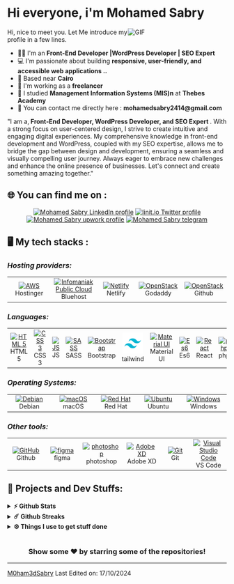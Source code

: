 # Hi everyone, i'm Mohamed Sabry
<img align="right" alt="GIF" src="https://github.com/abhisheknaiidu/abhisheknaiidu/blob/master/code.gif?raw=true" width="45%" />
<p width="45%">
Hi, nice to meet you. Let Me introduce my profile in a few lines.
  <ul>
    <li>👨‍🔧 I'm an <b>Front-End Developer |WordPress Developer | SEO Expert</b></li>
    <li>💻 I'm passionate about building  <b>responsive, user-friendly, and accessible web applications ..</b></li>
    <li>📍 Based near <b>Cairo</b></li>
    <li>🏢 I'm working as a <b>freelancer</b></li>
    <li>🌱 I studied <b>Management Information Systems (MIS)n</b> at <b>Thebes Academy</b></li>
    <li>📮 You can contact me directly here : <b>mohamedsabry2414@gmail.com</b></li>
  </ul>
"I am a,<b> Front-End Developer, WordPress Developer, and SEO Expert </b>. With a strong focus on user-centered design, I strive to create intuitive and engaging digital experiences. My comprehensive knowledge in front-end development and WordPress, coupled with my SEO expertise, allows me to bridge the gap between design and development, ensuring a seamless and visually compelling user journey. Always eager to embrace new challenges and enhance the online presence of businesses. Let's connect and create something amazing together."

</p>

## 🌐 You can find me on :
<p align="center">
  <a href="https://www.linkedin.com/in/m0ham3dsabry/" target="_blank"><img alt="Mohamed Sabry LinkedIn profile" src="https://e7.pngegg.com/pngimages/901/962/png-clipart-linkedin-computer-icons-logo-professional-network-service-social-networks-blue-angle.png" width="13%"></a>
  <a href="https://twitter.com/linit_io/" target="_blank"><img alt="linit.io Twitter profile" src="https://img.freepik.com/premium-vector/new-twitter-x-logo-vector-twitter-x-sign-vector_952796-6.jpg" width="13%"></a>
  <a href="https://www.upwork.com/freelancers/~0110f8d517846c8794" target="_blank"><img alt="Mohamed Sabry upwork profile" src="https://www.citypng.com/public/uploads/preview/upwork-square-logo-icon-png-701751694968615sgotnnc8sf.png" width="13%"></a>
  <a href="https://www.youtube.com/channel/UCprX4LgBZkGr6hcyy5NSgoQ"><img alt="Mohamed Sabry telegram" src="https://upload.wikimedia.org/wikipedia/commons/thumb/8/83/Telegram_2019_Logo.svg/1200px-Telegram_2019_Logo.svg.png" width="13%"></a>
</p>

## 🖥️ My tech stacks :

<p align="right">
  <h3><i>Hosting providers:</i></h3>
  <table>
  <tr border: none;>
    <td align="center" width="110">
      <a href="#%EF%B8%8F-my-tech-stacks-">
        <img src="[https://cdn-ilacobd.nitrocdn.com/zisCJRMfARYXVUPxEnYKupzKXPmPuqgS/assets/images/optimized/rev-3b0a461/www.learningrevolution.net/wp-content/uploads/Hostinger-logo-round.png](https://www.google.com/url?sa=i&url=https%3A%2F%2Fsaviynt.com%2Fexchange%2Fapps%2Faws&psig=AOvVaw3PbGj8s8Y7SOlc4oJm_2Xz&ust=1731328116456000&source=images&cd=vfe&opi=89978449&ved=0CBQQjRxqFwoTCIDmyf3h0YkDFQAAAAAdAAAAABAV)" width="48" height="48" alt="AWS" />
      </a>
      <br>Hostinger 
    </td>	  
    <td align="center" width="110">
      <a href="#%EF%B8%8F-my-tech-stacks-">
        <img src="https://static-00.iconduck.com/assets.00/bluehost-icon-2048x2048-ypgu7y4g.png" width="48" height="48" alt="Infomaniak Public Cloud" />
      </a>
      <br>Bluehost 
    </td>
    <td align="center" width="110">
      <a href="#%EF%B8%8F-my-tech-stacks-">
        <img src="https://github.com/linitio/static-content/blob/main/img/logo/netlify-logo.png?raw=true" width="48" height="48" alt="Netlify" />
      </a>
      <br>Netlify
    </td>
    <td align="center" width="110">
      <a href="#%EF%B8%8F-my-tech-stacks-">
        <img src="https://static-00.iconduck.com/assets.00/godaddy-v2-icon-512x512-mzucmwfq.png" width="48" height="48" alt="OpenStack" />
      </a>
      <br>Godaddy
    </td>
        <td align="center" width="110">
      <a href="#%EF%B8%8F-my-tech-stacks-">
        <img src="https://e7.pngegg.com/pngimages/266/559/png-clipart-cat-stencil-social-media-github-computer-icons-logo-github-mammal-cat-like-mammal.png" width="48" height="48" alt="OpenStack" />
      </a>
      <br>Github
    </td>
  </tr>
</table>
<p>
  <h3><i>Languages:</i></h3>
  <table>
  <tr border: none;>
   <td align="center" width="110">
      <a href="#%EF%B8%8F-my-tech-stacks-">
        <img src="https://github.com/linitio/static-content/blob/main/img/logo/html5-logo.png?raw=true" width="48" height="48" alt="HTML 5" />
      </a>
      <br>HTML 5
    </td>
    <td align="center" width="110">
      <a href="#%EF%B8%8F-my-tech-stacks-">
        <img src="https://github.com/linitio/static-content/blob/main/img/logo/css3-logo.png?raw=true" width="48" height="48" alt="CSS 3" />
      </a>
      <br>CSS 3
    </td>
    <td align="center" width="110">
      <a href="#%EF%B8%8F-my-tech-stacks-">
        <img src="https://cdn.prod.website-files.com/62038ffc9cd2db4558e3c7b7/6242e5dd4337267623f1e7a5_js.svg" width="48" height="48" alt=" JS" />
      </a>
      <br>JS
    </td>
    <td align="center" width="110">
      <a href="#%EF%B8%8F-my-tech-stacks-">
        <img src="https://cdn-icons-png.flaticon.com/512/5968/5968358.png" width="48" height="48" alt="SASS" />
      </a>
      <br>SASS
    </td>
    <td align="center" width="110">
      <a href="#%EF%B8%8F-my-tech-stacks-">
        <img src="https://upload.wikimedia.org/wikipedia/commons/b/b2/Bootstrap_logo.svg" width="48" height="48" alt="Bootstrap" />
      </a>
      <br>Bootstrap
    </td>
    <td align="center" width="110">
      <a href="#%EF%B8%8F-my-tech-stacks-">
        <img src="https://raw.githubusercontent.com/kadir014/kadir014.github.io/master/assets/tailwind.png" width="48" height="48" alt="tailwind" />
      </a>
      <br>tailwind
    </td>
        <td align="center" width="110">
      <a href="#%EF%B8%8F-my-tech-stacks-">
        <img src="https://v4.material-ui.com/static/logo.png" width="48" height="48" alt="Material UI" />
      </a>
      <br>Material UI
    </td>
        <td align="center" width="110">
      <a href="#%EF%B8%8F-my-tech-stacks-">
        <img src="https://juststickers.in/wp-content/uploads/2017/11/es6-original-badge.png" width="48" height="48" alt="Es6" />
      </a>
      <br>Es6
    </td>
        <td align="center" width="110">
      <a href="#%EF%B8%8F-my-tech-stacks-">
        <img src="https://cdn-icons-png.flaticon.com/512/919/919851.png" width="48" height="48" alt="React" />
      </a>
      <br>React
    </td>
        <td align="center" width="110">
      <a href="#%EF%B8%8F-my-tech-stacks-">
        <img src="https://jtuts.com/wp-content/uploads/2016/03/PHP-logo.svg_.png" width="48" height="48" alt="php" />
      </a>
      <br>php
    </td>
        <td align="center" width="110">
      <a href="#%EF%B8%8F-my-tech-stacks-">
        <img src="https://appstore.edgenexus.io/wp-content/uploads/2018/09/mysql-logo.png" width="48" height="48" alt="mysql" />
      </a>
      <br>Mysql
    </td>
  </tr>
</table>
</p>
<p>
  <h3><i>Operating Systems:</i></h3>
  <table>
  <tr border: none;>
    <td align="center" width="110">
      <a href="#%EF%B8%8F-my-tech-stacks-">
        <img src="https://github.com/linitio/static-content/blob/main/img/logo/debian-logo.png?raw=true" width="48" height="48" alt="Debian" />
      </a>
      <br>Debian
    </td>	  
    <td align="center" width="110">
      <a href="#%EF%B8%8F-my-tech-stacks-">
        <img src="https://github.com/linitio/static-content/blob/main/img/logo/apple-logo.png?raw=true" width="48" height="48" alt="macOS" />
      </a>
      <br>macOS
    </td>
    <td align="center" width="110">
      <a href="#%EF%B8%8F-my-tech-stacks-">
        <img src="https://github.com/linitio/static-content/blob/main/img/logo/redhat-logo.png?raw=true" width="48" height="48" alt="Red Hat" />
      </a>
      <br>Red Hat
    </td>
    <td align="center" width="110">
      <a href="#%EF%B8%8F-my-tech-stacks-">
        <img src="https://github.com/linitio/static-content/blob/main/img/logo/ubuntu-logo.png?raw=true" width="48" height="48" alt="Ubuntu" />
      </a>
      <br>Ubuntu
    </td>
    <td align="center" width="110">
      <a href="#%EF%B8%8F-my-tech-stacks-">
        <img src="https://github.com/linitio/static-content/blob/main/img/logo/windows-logo.png?raw=true" width="48" height="48" alt="Windows" />
      </a>
      <br>Windows
    </td>
  </tr>
</table>
</p>
<p>
  <h3><i>Other tools:</i></h3>
  <table>
  <tr border: none;>
    <td align="center" width="110">
      <a href="#%EF%B8%8F-my-tech-stacks-">
        <img src="https://github.com/linitio/static-content/blob/main/img/logo/github-logo.png?raw=true" width="48" height="48" alt="GitHub" />
      </a>
      <br>Github
    </td>	  
    <td align="center" width="110">
      <a href="#%EF%B8%8F-my-tech-stacks-">
        <img src="https://static-00.iconduck.com/assets.00/figma-icon-512x512-b9x5lzoi.png" width="48" height="48" alt="figma" />
      </a>
      <br>figma
    </td>
    <td align="center" width="110">
      <a href="#%EF%B8%8F-my-tech-stacks-">
        <img src="https://seeklogo.com/images/A/adobe-photoshop-cc-circle-logo-3BE8AF841D-seeklogo.com.png" width="48" height="48" alt="photoshop" />
      </a>
      <br>photoshop
    </td>
    <td align="center" width="110">
      <a href="#%EF%B8%8F-my-tech-stacks-">
        <img src="https://cdn.iconscout.com/icon/free/png-256/free-xd-logo-icon-download-in-svg-png-gif-file-formats--social-media-pack-logos-icons-1912062.png" width="48" height="48" alt="Adobe XD" />
      </a>
      <br>Adobe XD
    </td>
    <td align="center" width="110">
      <a href="#%EF%B8%8F-my-tech-stacks-">
        <img src="https://github.com/linitio/static-content/blob/main/img/logo/git-logo.png?raw=true" width="48" height="48" alt="Git" />
      </a>
      <br>Git
    </td>	  
      <td align="center" width="110">
      <a href="#%EF%B8%8F-my-tech-stacks-">
        <img src="https://github.com/linitio/static-content/blob/main/img/logo/visual-studio-logo.png?raw=true" width="48" height="48" alt="Visual Studio Code" />
      </a>
      <br>VS Code
    </td>
  </tr>
  <tr>
</table>
</p>

## 🚧 Projects and Dev Stuffs:

<details>	
  <summary><b>⚡ Github Stats</b></summary>
	
  <br />
  <img height="180em" src="https://github-readme-stats.vercel.app/api?username=M0ham3dSabry&show_icons=true&hide_border=true&&count_private=true&include_all_commits=true" />
  <img height="180em" src="https://github-readme-stats.vercel.app/api/top-langs/?username=M0ham3dSabry&exclude_repo=KNN-Image-Classification&show_icons=true&hide_border=true&layout=compact&langs_count=8"/>
</details>

<details>	
  <summary><b>☄️ Github Streaks</b></summary>

  <br />
  <img height="180em" src="https://github-readme-streak-stats.herokuapp.com/?user=M0ham3dSabry&hide_border=true" />
</details>


<details>	
  <br />
  <summary><b>⚙️ Things I use to get stuff done</b></summary>
  	<ul>
  	    <li><b>OS:</b> windows 10</li>
  	    <li><b>Browser: </b> Google Chrome Web Browser</li>
	    <li><b>Terminal: </b>Cmder | Console Emulator</li>
	    <li><b>Code Editor:</b> VSCode</li>
	    <li><b>To Stay Updated:</b> linit.io, Medium, Linkedin, Twitter, UpWork and telegram.</li>
	</ul>	
</details>

#

<div align="center">

### Show some ❤️ by starring some of the repositories!

</div>

------
[M0ham3dSabry](https://github.com/M0ham3dSabry)
Last Edited on: 17/10/2024 

